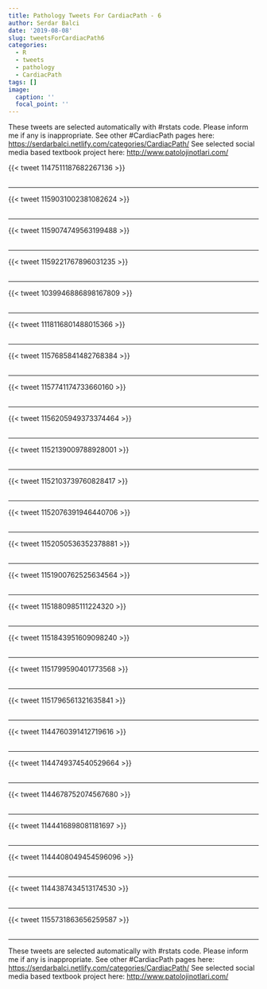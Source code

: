 ```yaml
---
title: Pathology Tweets For CardiacPath - 6
author: Serdar Balci
date: '2019-08-08'
slug: tweetsForCardiacPath6
categories:
  - R
  - tweets
  - pathology
  - CardiacPath
tags: []
image:
  caption: ''
  focal_point: ''
---
```



These tweets are selected automatically with #rstats code. Please inform me if any is inappropriate.
See other #CardiacPath pages here: https://serdarbalci.netlify.com/categories/CardiacPath/ 
See selected social media based textbook project here: http://www.patolojinotlari.com/

{{< tweet 1147511187682267136 >}}
<br>
<br>
<hr>
{{< tweet 1159031002381082624 >}}
<br>
<br>
<hr>
{{< tweet 1159074749563199488 >}}
<br>
<br>
<hr>
{{< tweet 1159221767896031235 >}}
<br>
<br>
<hr>
{{< tweet 1039946886898167809 >}}
<br>
<br>
<hr>
{{< tweet 1118116801488015366 >}}
<br>
<br>
<hr>
{{< tweet 1157685841482768384 >}}
<br>
<br>
<hr>
{{< tweet 1157741174733660160 >}}
<br>
<br>
<hr>
{{< tweet 1156205949373374464 >}}
<br>
<br>
<hr>
{{< tweet 1152139009788928001 >}}
<br>
<br>
<hr>
{{< tweet 1152103739760828417 >}}
<br>
<br>
<hr>
{{< tweet 1152076391946440706 >}}
<br>
<br>
<hr>
{{< tweet 1152050536352378881 >}}
<br>
<br>
<hr>
{{< tweet 1151900762525634564 >}}
<br>
<br>
<hr>
{{< tweet 1151880985111224320 >}}
<br>
<br>
<hr>
{{< tweet 1151843951609098240 >}}
<br>
<br>
<hr>
{{< tweet 1151799590401773568 >}}
<br>
<br>
<hr>
{{< tweet 1151796561321635841 >}}
<br>
<br>
<hr>
{{< tweet 1144760391412719616 >}}
<br>
<br>
<hr>
{{< tweet 1144749374540529664 >}}
<br>
<br>
<hr>
{{< tweet 1144678752074567680 >}}
<br>
<br>
<hr>
{{< tweet 1144416898081181697 >}}
<br>
<br>
<hr>
{{< tweet 1144408049454596096 >}}
<br>
<br>
<hr>
{{< tweet 1144387434513174530 >}}
<br>
<br>
<hr>
{{< tweet 1155731863656259587 >}}
<br>
<br>
<hr>


These tweets are selected automatically with #rstats code. Please inform me if any is inappropriate.
See other #CardiacPath pages here: https://serdarbalci.netlify.com/categories/CardiacPath/ 
See selected social media based textbook project here: http://www.patolojinotlari.com/
